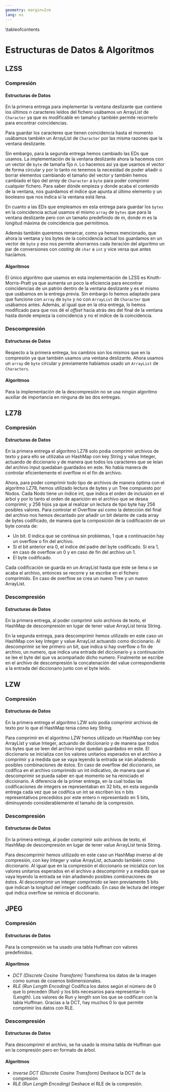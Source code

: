 ```yaml
---
geometry: margin=2cm
lang: es
---
```


\tableofcontents

# Estructuras de Datos & Algoritmos

## LZSS

### Compresión

#### Estructuras de Datos

En la primera entrega para implementar la ventana deslizante que contiene los últimos $n$ caracteres leídos del
fichero usábamos un ArrayList de `Character` ya que es modificable en tamaño y también permite
recorrerlo para encontrar coincidencias.

Para guardar los caracteres que tienen coincidencia hasta el momento usábamos también un ArrayList de `Character` por las misma razones que la ventana deslizante.

Sin embargo, para la segunda entrega hemos cambiado las EDs que usamos. La implementación de la ventana deslizante ahora la hacemos con un vector de `byte` de tamaña fijo $n$. Lo hacemos así ya que usamos el vector de forma circular y por lo tanto no tenemos la necesidad de poder añadir o borrar elementos cambiando el tamaño del vector y también hemos cambiado el tipo del *array* de `Character` a `byte` para poder comprimir cualquier fichero. Para saber dónde empieza y donde acaba el contenido de la ventana, nos guardamos el índice que apunta al último elemento y un booleano que nos indica si la ventana está llena.

En cuanto a las EDs que empleamos en esta entrega para guardar los `bytes` en la coincidencia actual usamos el mismo `array` de `bytes` que para la ventana deslizante pero con un tamaño predefinido de *m*, donde *m* es la longitud máxima de coincidencia que permitimos.

Además también queremos remarcar, como ya hemos mencionado, que ahora la ventana y los bytes de la coincidencia actual los guardamos en un vector de `byte` y eso nos permite ahorrarnos cada iteración del algoritmo un par de conversiones con *casting* de `char` a `int` y vice versa que antes hacíamos.

#### Algoritmos

El único algoritmo que usamos en esta implementación de LZSS es Knuth-Morris-Pratt ya que aumenta un poco la eficiencia para encontrar coincidencias de un patrón dentro de la ventana deslizante y es el mismo que usábamos en la entrega previa. Sin embargo lo hemos adaptado para que funcione con `array` de `byte` y no con `ArrayList` de `Character` que usábamos antes. Además, al igual que en la otra entrega, lo hemos modificado para que nos dé el *offset* hacia atrás des del final de la ventana hasta donde empieza la coincidencia y no el índice de la coincidencia.

### Descompresión

#### Estructuras de Datos

Respecto a la primera entrega, los cambios son los mismos que en la compresión ya que también usamos una ventana deslizante. Ahora usamos un `array` de `byte` circular y previamente habíamos usado un `ArrayList` de `Characters`.

#### Algoritmos

Para la implementación de la descompresión no se usa ningún algoritmo auxiliar
de importancia en ninguna de las dos entregas.

## LZ78

### Compresión

#### Estructuras de Datos
En la primera entrega el algoritmo LZ78 solo podia comprimir archivos de texto
y para ello se utilizaba un HashMap con key String y value Integer, actuando de diccionario y 
de manera que todos los caracteres que se leían del archivo input quedaban guardados en este.
No había manera de controlar eficientemente el overflow ni el fin de archivo.

Ahora, para poder comprimir todo tipo de archivos de manera óptima con el algoritmo
LZ78, hemos utilizado lectura de bytes y un Tree compuesto por Nodos. Cada Nodo
tiene un índice int, que indica el orden de inclusión en el árbol y por lo
tanto el orden de aparición en el archivo que se desea comprimir, y 256 hijos
ya que al realizar un lectura de tipo byte hay 256 posibles valores.  Para
controlar el Overflow así como la detección del final del archivo nos hemos
decantado por añadir un bit delante de cada array de bytes codificado, de
manera que la composición de la codificación de un byte consta de: 

- Un bit. 0 indica que se continua sin problemas, 1 que a continuación hay un
  overflow o fin del archivo.
- Si el bit anterior era 0, el indice del padre del byte codificado. Si era 1,
  en caso de overflow un 0 y en caso de fin del archivo un 1.
- El byte codificado.

Cada codificación se guarda en un ArrayList hasta que éste se llena o se acaba
el archivo, entonces se recorre y se escribe en el fichero comprimido. En caso
de overflow se crea un nuevo Tree y un nuevo ArrayList.

### Descompresión

#### Estructuras de Datos
En la primera entrega, al poder comprimir solo archivos de texto, el HashMap de
descompresión en lugar de tener value ArrayList <Byte> tenia String.

En la segunda entrega, para descomprimir hemos utilizado en este caso un HashMap
con key Integer y value ArrayList <Byte> actuando como diccionario. Al descomprimir
se lee primero un bit, que indica si hay overflow o fin de archivo, un numero, que
indica una entrada del diccionario y a continuación se lee el byte del que va
acompañado dicho numero. Finalmente se escribe en el archivo de descompresión
la concatenación del value correspondiente a la entrada del diccionario junto
con el byte leído.

## LZW

### Compresión

#### Estructuras de Datos
En la primera entrega el algoritmo LZW solo podia comprimir archivos de texto
por lo que el HashMap tenia cómo key String.

Para comprimir en el algoritmo LZW hemos utilizado un HashMap con key
ArrayList<Byte> y value Integer, actuando de diccionario y de manera que todos
los bytes que se leen del archivo input quedan guardados en este. El
diccionario se inicializa con los valores unitarios esperados en el
archivo a comprimir y a medida que se vaya leyendo la entrada se irán añadiendo
posibles combinaciones de éstos. En caso de overflow del diccionario, se codifica
en el archivo comprimido un int indicativo, de manera que al descomprimir se
pueda saber en qué momento se ha reiniciado el diccionario. A diferencia de 
la primer entrega, en la cual todas las codificaciones de integers se representaban
en 32 bits, en esta segunda entrega cada vez que se codifica un int se escriben 
los n bits representativos precedidos por este entero n representado en 5 bits,
diminuyendo considerablemente el tamaño de la compresión.

### Descompresión

#### Estructuras de Datos
En la primera entrega, al poder comprimir solo archivos de texto, el HashMap de
descompresión en lugar de tener value ArrayList <Byte> tenia String.

Para descomprimir hemos utilizado en este caso un HashMap inverso al de
compresión, con key Integer y value ArrayList<Byte>, actuando también como
diccionario. Al igual que en la compresión el diccionario se inicializa
con los valores unitarios esperados en el archivo a descomprimir y a medida que
se vaya leyendo la entrada se irán añadiendo posibles combinaciones de éstos.
Al descomprimir un integer comprimido se leen previamente 5 bits que 
indican la longitud del integer codificado.
En caso de lectura del integer qué indica overflow se reinicia el diccionario.

## JPEG

### Compresión

#### Estructuras de Datos

Para la compresión se ha usado una tabla Huffman con valores predefinidos.

#### Algoritmos

- *DCT (Discrete Cosine Transform)* Transforma los datos de la imagen como
  sumas de cosenos bidimensionales.
- *RLE (Run Length Encoding)* Codifica los datos según el número de 0 que lo
  preceden (Run) y los bits necesarios para representar-lo (Length). Los
  valores de Run y length son los que se codifican con la tabla Huffman.
  Gracias a la DCT, hay muchos 0 lo que permite comprimir los datos con RLE.

### Descompresión

#### Estructuras de Datos

Para descomprimir el archivo, se ha usado la misma tabla de Huffman que en la
compresión pero en formato de árbol.

#### Algoritmos

- *inverse DCT (Discrete Cosine Transform)* Deshace la DCT de la compresión
- *RLE (Run Length Encoding)* Deshace el RLE de la compresión.
